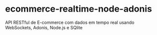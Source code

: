 # ecommerce-realtime-node-adonis
API RESTful de E-commerce com dados em tempo real usando WebSockets, Adonis, Node.js e SQlite
